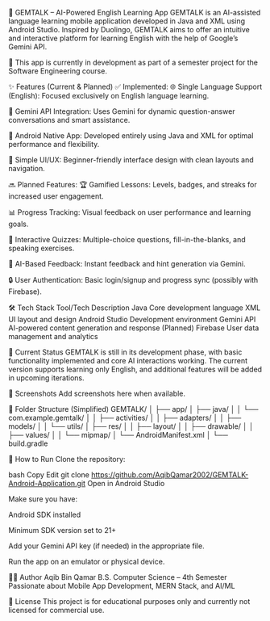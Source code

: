 📱 GEMTALK – AI-Powered English Learning App
GEMTALK is an AI-assisted language learning mobile application developed in Java and XML using Android Studio. Inspired by Duolingo, GEMTALK aims to offer an intuitive and interactive platform for learning English with the help of Google’s Gemini API.

🔧 This app is currently in development as part of a semester project for the Software Engineering course.

✨ Features (Current & Planned)
✅ Implemented:
🌐 Single Language Support (English): Focused exclusively on English language learning.

🤖 Gemini API Integration: Uses Gemini for dynamic question-answer conversations and smart assistance.

📲 Android Native App: Developed entirely using Java and XML for optimal performance and flexibility.

🧩 Simple UI/UX: Beginner-friendly interface design with clean layouts and navigation.

🔜 Planned Features:
🏆 Gamified Lessons: Levels, badges, and streaks for increased user engagement.

📊 Progress Tracking: Visual feedback on user performance and learning goals.

💬 Interactive Quizzes: Multiple-choice questions, fill-in-the-blanks, and speaking exercises.

🧠 AI-Based Feedback: Instant feedback and hint generation via Gemini.

🔒 User Authentication: Basic login/signup and progress sync (possibly with Firebase).

🛠 Tech Stack
Tool/Tech	Description
Java	Core development language
XML	UI layout and design
Android Studio	Development environment
Gemini API	AI-powered content generation and response
(Planned) Firebase	User data management and analytics

🚧 Current Status
GEMTALK is still in its development phase, with basic functionality implemented and core AI interactions working. The current version supports learning only English, and additional features will be added in upcoming iterations.

📸 Screenshots
Add screenshots here when available.

📁 Folder Structure (Simplified)
GEMTALK/
│
├── app/
│   ├── java/
│   │   └── com.example.gemtalk/
│   │       ├── activities/
│   │       ├── adapters/
│   │       ├── models/
│   │       └── utils/
│   ├── res/
│   │   ├── layout/
│   │   ├── drawable/
│   │   ├── values/
│   │   └── mipmap/
│   └── AndroidManifest.xml
│
└── build.gradle

📌 How to Run
Clone the repository:

bash
Copy
Edit
git clone https://github.com/AqibQamar2002/GEMTALK-Android-Application.git
Open in Android Studio

Make sure you have:

Android SDK installed

Minimum SDK version set to 21+

Add your Gemini API key (if needed) in the appropriate file.

Run the app on an emulator or physical device.

🙋‍♂️ Author
Aqib Bin Qamar
B.S. Computer Science – 4th Semester
Passionate about Mobile App Development, MERN Stack, and AI/ML

📄 License
This project is for educational purposes only and currently not licensed for commercial use.

